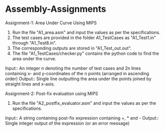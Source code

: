 # Assembly-Assignments
Assignment-1: Area Under Curve Using MIPS

1. Run the file "A1_area.asm" and input the values as per the specifications.
2. The test cases are provided in the folder A1_TestCases as "A1_Test1.in" through "A1_Test8.in".
3. The corresponding outputs are stored in "A1_Test_out.out".
4. The file "A1_TestCases/checker.py" contains the python code to find the area under the curve.

Input:: An integer n denoting the number of test cases and 2n lines containing x- and y-coordinates of the n points (arranged in ascending order)
Output:: Single line outputting the area under the points joined by straight lines and x-axis.

Assignment-2: Post-fix evaluation using MIPS

1. Run the file "A2_postfix_evaluator.asm" and input the values as per the specifications.

Input:: A string containing post-fix expression containing +, * and -
Output:: Single integer output of the expression (or an error message)